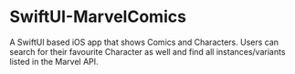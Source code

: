 # SwiftUI-MarvelComics
A SwiftUI based iOS app that shows Comics and Characters. Users can search for their favourite Character as well and find all instances/variants listed in the Marvel API.
